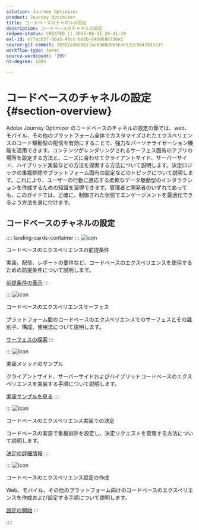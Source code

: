 ```yaml
---
solution: Journey Optimizer
product: Journey Optimizer
title: コードベースのチャネルの設定
description: コードベースのチャネルの設定
redpen-status: CREATED_||_2025-08-11_20-41-39
exl-id: e77acb57-66a5-49cc-b98b-84886d6736e3
source-git-commit: 2b907a3be8b11ac6308d0b563e122c88478d1d37
workflow-type: tm+mt
source-wordcount: '209'
ht-degree: 100%

---
```


# コードベースのチャネルの設定{#section-overview}

Adobe Journey Optimizer のコードベースのチャネルの設定の節では、web、モバイル、その他のプラットフォーム全体でカスタマイズされたエクスペリエンスのコード駆動型の配信を有効にすることで、強力なパーソナライゼーション機能を活用できます。コンテンツがレンダリングされるサーフェス固有のアプリの場所を設定する方法と、ニーズに合わせてクライアントサイド、サーバーサイド、ハイブリッド実装などの方法を探索する方法について説明します。決定ロジックの重複排除やプラットフォーム固有の設定などのトピックについて説明します。これにより、ユーザーの行動に適応する柔軟なデータ駆動型のインタラクションを作成するための知識を習得できます。管理者と開発者のいずれであっても、このガイドでは、正確に、制御された状態でエンゲージメントを最適化できるよう方法を身に付けます。

## コードベースのチャネルの設定

:::: landing-cards-container
:::
![icon](https://cdn.experienceleague.adobe.com/icons/list-check.svg)

コードベースのエクスペリエンスの前提条件

実装、配信、レポートの要件など、コードベースのエクスペリエンスを使用するための前提条件について説明します。

[前提条件の表示](../using/code-based/code-based-prerequisites.md)
:::

:::
![icon](https://cdn.experienceleague.adobe.com/icons/puzzle-piece.svg)

コードベースのエクスペリエンスサーフェス

プラットフォーム間のコードベースのエクスペリエンスでのサーフェスとその識別子、構成、使用法について説明します。

[サーフェスの探索](../using/code-based/code-based-surface.md)
:::

:::
![icon](https://cdn.experienceleague.adobe.com/icons/code-branch.svg)

実装メソッドのサンプル

クライアントサイド、サーバーサイドおよびハイブリッドコードベースのエクスペリエンスを実装する手順について説明します。

[実装サンプルを見る](../using/code-based/code-based-implementation-samples.md)
:::

:::
![icon](https://cdn.experienceleague.adobe.com/icons/bullseye.svg)

コードベースのエクスペリエンス実装での決定

コードベースの実装で重複排除を設定し、決定リクエストを管理する方法について説明します。

[決定の詳細情報](../using/code-based/code-based-decisioning-implementations.md)
:::

:::
![icon](https://cdn.experienceleague.adobe.com/icons/gear.svg)

コードベースのエクスペリエンス設定の作成

Web、モバイル、その他のプラットフォーム向けのコードベースのエクスペリエンスを作成および設定する手順について説明します。

[設定の開始](../using/code-based/code-based-configuration.md)
:::

::::
